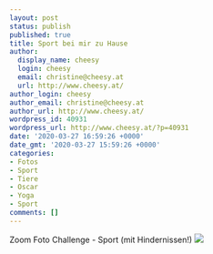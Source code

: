 ```yaml
---
layout: post
status: publish
published: true
title: Sport bei mir zu Hause
author:
  display_name: cheesy
  login: cheesy
  email: christine@cheesy.at
  url: http://www.cheesy.at/
author_login: cheesy
author_email: christine@cheesy.at
author_url: http://www.cheesy.at/
wordpress_id: 40931
wordpress_url: http://www.cheesy.at/?p=40931
date: '2020-03-27 16:59:26 +0000'
date_gmt: '2020-03-27 15:59:26 +0000'
categories:
- Fotos
- Sport
- Tiere
- Oscar
- Yoga
- Sport
comments: []
---
```

Zoom Foto Challenge - Sport (mit Hindernissen!)
[![](http://www.cheesy.at/wp-content/uploads/04-Sport-bei-mir-zu-Hause.jpg)](http://www.cheesy.at/fotos/sonstiges/zoom-challenge/)
